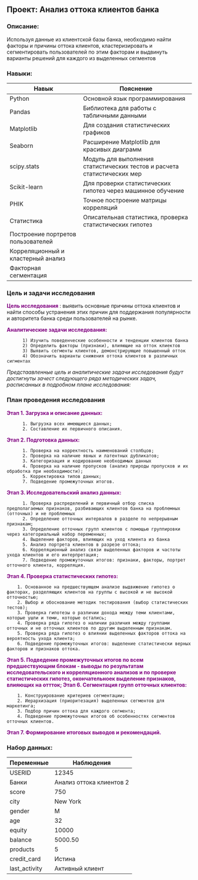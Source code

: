 ## Проект: Анализ оттока клиентов банка 

### Описание: 
Используя данные из клиентской базы банка, необходимо найти факторы и причины оттока клиентов, кластеризировать и сегментировать пользователей по этим факторам и выдвинуть варианты решений для каждого из выделенных сегментов  

### Навыки: 
| Навык | Пояснение |
|-------------------------|----------|
| Python | Основной язык программирования |
| Pandas | Библиотека для работы с табличными данными |
| Matplotlib | Для создания статистических графиков |
| Seaborn | Расширение Matplotlib для красивых диаграмм |
| scipy.stats | Модуль для выполнения статистических тестов и расчета статистических мер |
| Scikit-learn | Для проверки статистических гипотез через машинное обучение |
| PHIK | Точное построение матрицы корреляций |
| Статистика | Описательная статистика, проверка статистических гипотез |
| Построение портретов пользователей | |
| Корреляционный и кластерный анализ | |
| Факторная сегментация | |

### Цель и задачи исследования 
<strong style="color: purple;">  Цель исследования </strong>: выявить основные причины оттока клиентов и найти способы устранения этих причин для поддержания популярности и авторитета банка среди пользователей на рынке.

<strong style="color: purple;">  Аналитические задачи исследования: </strong>

          1) Изучить поведенческие особенности и тенденции клиентов банка
          2) Определить факторы (признаки), влияющие на отток клиектов 
          3) Выявить сегменты клиентов, демонстрирующие повышенный отток
          4) Обозначить варианты снижения оттока клиентов в различных сигментах
          
*Предстаавленные цель и аналитические задачи исследования будут достигнуты зачест следующего ряда методических задач, расписанных в подробном плане исследования:*

### План проведения исследования

<strong style="color: purple;"> Этап 1. Загрузка и описание данных: </strong>
          
          1. Выгрузка всех имеющиеся данных;
          2. Составление их первичного описания.
          
<strong style="color: purple;"> Этап 2. Подготовка данных:</strong>

          1. Проверка на корректность наименований столбцов;
          2. Проверка на наличие явных и латентных дубликатов;
          3. Категоризация и кодирование необходимых данных
          4. Проверка на наличие пропусков (анализ природы пропусков и их обработка при необходимости);
          5. Корректировка типов данных;
          7. Подведение промежуточных итогов. 
<strong style="color: purple;"> Этап 3. Исследовательский анализ данных: </strong>

          1. Проверка распределений и первичный отбор списка предполагаемых признаков, разбивающих клиентов банка на проблемных (отточных) и не проблемных
          2. Определение отточных интервалов в разделе по непрерывным признакам; 
          3. Определение отточных групп клиентов с помощью группировки через категориальный набор переменных;
          4. Выделение факторов, влияющих на уход клиента из банка 
          5. Анализ портрета клиентов в разрезе оттока; 
          6. Корреляционный анализ связи выделенных факторов и частоты ухода клиентов и его интерпретация;
          7. Подведение промежуточных итогов: признаки, факторы, портрет отточного клиента, корреляция.
<strong style="color: purple;"> Этап 4. Проверка статистических гипотез: </strong>

        1. Основанное на предшествующем анализе выдвижение гипотез о факторах, разделяющих клиентов на группы с высокой и не высокой отточностью;
        2. Выбор и обоснование методик тестирования (выбор статистических тестов);
        3. Проверка гипотезы о различии дохода между теми клиентами, которые ушли и теми, которые остались;
        4. Проверка ряда гипотез о наличии различия между группами отточных и не отточных клиентов по другим выделенным признакам.
        5. Проверка ряда гипотез о влиянии выделенных факторов оттока на вероятность ухода клиента;
        6. Подведение промежуточных итогов: выделение статистически верных факторов и признаков оттока. 
<strong style="color: purple;"> Этап 5. Подведение промежуточных итогов по всем предшествующим блокам - выводы по результатам исследовательского и корреляционного анализов и по проверке статистических гипотез, окончательноек выделение признаков, влияющих на оттток; </strong>
<strong style="color: purple;"> Этап 6. Сегментация групп отточных клиентов: </strong>
 
        1. Конструирование критериев сегментации;
        2. Иерархизация (приоритезация) выделенных сегментов для маркетинга;
        3. Подбор причин оттока для каждого сегмента;
        4. Подведение промежуточных итогов об особенностях сегментов отточных клиентов.
<strong style="color: purple;"> Этап 7. Формирование итоговых выводов и рекомендаций. </strong>

### Набор данных: 

| Переменные | Наблюдения |
|------------|-------------|
| USERID     | 12345       |
| Банки     | Анализ оттока клиентов 2 |
| score      | 750         |
| city       | New York    |
| gender     | М            |
| age        | 32          |
| equity     | 10000       |
| balance    | 5000.50     |
| products   | 5           |
| credit_card| Истина      |
| last_activity| Активный клиент |




